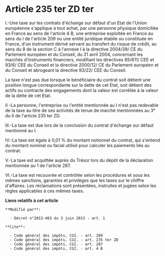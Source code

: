# Article 235 ter ZD ter

I.-Une taxe sur les contrats d'échange sur défaut d'un Etat de l'Union européenne s'applique à tout achat, par une personne
physique domiciliée en France au sens de l'article 4 B, une entreprise exploitée en France au sens du I de l'article 209 ou
une entité juridique établie ou constituée en France, d'un instrument dérivé servant au transfert du risque de crédit, au
sens du 8 de la section C à l'annexe I à la directive 2004/39/ CE du Parlement européen et du Conseil, du 21 avril 2004,
concernant les marchés d'instruments financiers, modifiant les directives 85/611/ CEE et 93/6/ CEE du Conseil et la directive
2000/12/ CE du Parlement européen et du Conseil et abrogeant la directive 93/22/ CEE du Conseil. 

La taxe n'est pas due lorsque le bénéficiaire du contrat soit détient une position longue correspondante sur la dette de cet
Etat, soit détient des actifs ou contracte des engagements dont la valeur est corrélée à la valeur de la dette de cet Etat. 

II.-La personne, l'entreprise ou l'entité mentionnée au I n'est pas redevable de la taxe au titre de ses activités de tenue
de marché mentionnées au 3° du II de l'article 235 ter ZD. 

III.-La taxe est due lors de la conclusion du contrat d'échange sur défaut mentionné au I. 

IV.-La taxe est égale à 0,01 % du montant notionnel du contrat, qui s'entend du montant nominal ou facial utilisé pour
calculer les paiements liés au contrat. 

V.-La taxe est acquittée auprès du Trésor lors du dépôt de la déclaration mentionnée au 1 de l'article 287. 

VI.-La taxe est recouvrée et contrôlée selon les procédures et sous les mêmes sanctions, garanties et privilèges que les
taxes sur le chiffre d'affaires. Les réclamations sont présentées, instruites et jugées selon les règles applicables à ces
mêmes taxes.

**Liens relatifs à cet article**

	**Modifié par**:

	  - Décret n°2013-463 du 3 juin 2013 - art. 1

	**Cite**:

	  - Code général des impôts, CGI. - art. 209
	  - Code général des impôts, CGI. - art. 235 ter ZD
	  - Code général des impôts, CGI. - art. 287
	  - Code général des impôts, CGI. - art. 4 B
